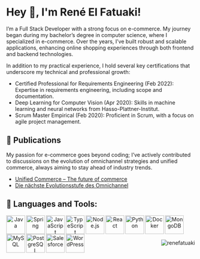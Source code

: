 # Hey 👋, I'm René El Fatuaki!

I’m a Full Stack Developer with a strong focus on e-commerce. My journey began during my bachelor’s degree in computer science, where I specialized in e-commerce. Over the years, I’ve built robust and scalable applications, enhancing online shopping experiences through both frontend and backend technologies.

In addition to my practical experience, I hold several key certifications that underscore my technical and professional growth:

* Certified Professional for Requirements Engineering (Feb 2022): Expertise in requirements engineering, including scope and documentation.
* Deep Learning for Computer Vision (Apr 2020): Skills in machine learning and neural networks from Hasso-Plattner-Institut.
* Scrum Master Empirical (Feb 2020): Proficient in Scrum, with a focus on agile project management.

## 📝 Publications
My passion for e-commerce goes beyond coding; I’ve actively contributed to discussions on the evolution of omnichannel strategies and unified commerce, always aiming to stay ahead of industry trends.
* [Unified Commerce – The future of commerce](https://www.adesso.de/en/news/blog/blog-detail-page_108160.jsp)
* [Die nächste Evolutionsstufe des Omnichannel](https://www.marketing-boerse.de/fachartikel/details/2245-unified-commerce-die-naechste-evolutionsstufe-des-omnichannel/188008)

## 🔨 Languages and Tools:

<div align="center">
  <a href="https://www.java.com" target="_blank">
      <img align="left" height="50" src='https://cdn.jsdelivr.net/gh/devicons/devicon@latest/icons/java/java-original.svg' alt="Java">
  </a>
  <a href="https://spring.io" target="_blank">
      <img align="left" height="50" src='https://cdn.jsdelivr.net/gh/devicons/devicon@latest/icons/spring/spring-original.svg' alt="Spring">
  </a>
  <a href="https://developer.mozilla.org/en-US/docs/Web/JavaScript" target="_blank">
      <img align="left" height="50" src='https://cdn.jsdelivr.net/gh/devicons/devicon@latest/icons/javascript/javascript-original.svg' alt="JavaScript">
  </a>
  <a href="https://www.typescriptlang.org" target="_blank">
      <img align="left" height="50" src='https://cdn.jsdelivr.net/gh/devicons/devicon@latest/icons/typescript/typescript-original.svg' alt="TypeScript">
  </a>
  <a href="https://nodejs.org" target="_blank">
      <img align="left" height="50" src='https://cdn.jsdelivr.net/gh/devicons/devicon@latest/icons/nodejs/nodejs-original.svg' alt="Node.js">
  </a>
  <a href="https://react.dev" target="_blank">
      <img align="left" height="50" src='https://cdn.jsdelivr.net/gh/devicons/devicon@latest/icons/react/react-original.svg' alt="React">
  </a>
  <a href="https://www.python.org" target="_blank">
      <img align="left" height="50" src='https://cdn.jsdelivr.net/gh/devicons/devicon@latest/icons/python/python-original.svg' alt="Python">
  </a>
  <a href="https://www.docker.com" target="_blank">
      <img align="left" height="50" src='https://cdn.jsdelivr.net/gh/devicons/devicon@latest/icons/docker/docker-original-wordmark.svg' alt="Docker">
  </a>
  <a href="https://www.mongodb.com" target="_blank">
      <img align="left" height="50" src='https://cdn.jsdelivr.net/gh/devicons/devicon@latest/icons/mongodb/mongodb-original.svg' alt="MongoDB">
  </a>
  <a href="https://www.mysql.com" target="_blank">
      <img align="left" height="50" src='https://cdn.jsdelivr.net/gh/devicons/devicon@latest/icons/mysql/mysql-original.svg' alt="MySQL">
  </a>
  <a href="https://www.postgresql.org" target="_blank">
      <img align="left" height="50" src='https://cdn.jsdelivr.net/gh/devicons/devicon@latest/icons/postgresql/postgresql-plain.svg' alt="PostgreSQL">
  </a>
  <a href="https://www.salesforce.com" target="_blank">
      <img align="left" height="50" src='https://cdn.jsdelivr.net/gh/devicons/devicon@latest/icons/salesforce/salesforce-original.svg' alt="Salesforce">
  </a>
  <a href="https://wordpress.org" target="_blank">
      <img align="left" height="50" src='https://cdn.jsdelivr.net/gh/devicons/devicon@latest/icons/wordpress/wordpress-plain.svg' alt="WordPress">
  </a>
</div>

<br><br><br>
<p align="right"><img src="https://komarev.com/ghpvc/?username=renefatuaki" alt="renefatuaki"/></p>

